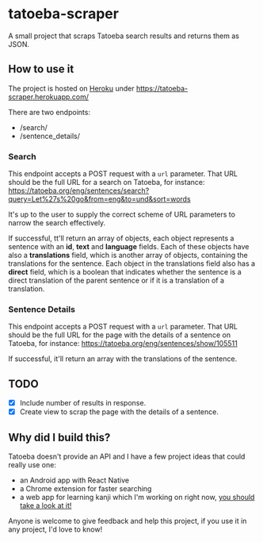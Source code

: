 # tatoeba-scraper
A small project that scraps Tatoeba search results and returns them as JSON.


## How to use it

The project is hosted on [Heroku](https://heroku.com) under https://tatoeba-scraper.herokuapp.com/

There are two endpoints:

- /search/
- /sentence_details/

### Search

This endpoint accepts a POST request with a `url` parameter. That URL should be the full URL for a search on Tatoeba, for instance: https://tatoeba.org/eng/sentences/search?query=Let%27s%20go&from=eng&to=und&sort=words

It's up to the user to supply the correct scheme of URL parameters to narrow the search effectively.

If successful, tt'll return an array of objects, each object represents a sentence with an **id**, **text** and **language** fields. Each of these objects have also a **translations** field, which is another array of objects, containing the translations for the sentence. Each object in the translations field also has a **direct** field, which is a boolean that indicates whether the sentence is a direct translation of the parent sentence or if it is a translation of a translation.

### Sentence Details

This endpoint accepts a POST request with a `url` parameter. That URL should be the full URL for the page with the details of a sentence on Tatoeba, for instance: https://tatoeba.org/eng/sentences/show/105511

If successful, it'll return an array with the translations of the sentence.

## TODO

- [x] Include number of results in response.
- [x] Create view to scrap the page with the details of a sentence. 

## Why did I build this?

Tatoeba doesn't provide an API and I have a few project ideas that could really use one:

- an Android app with React Native
- a Chrome extension for faster searching 
- a web app for learning kanji which I'm working on right now, [you should take a look at it!](https://www.ryouflashcards.com)

Anyone is welcome to give feedback and help this project, if you use it in any project, I'd love to know!